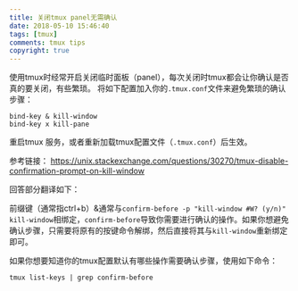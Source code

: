 ```yaml
---
title: 关闭tmux panel无需确认
date: 2018-05-10 15:46:40
tags: [tmux]
comments: tmux tips
copyright: true
---
```


使用tmux时经常开启关闭临时面板（panel），每次关闭时tmux都会让你确认是否真的要关闭，有些繁琐。
将如下配置加入你的`.tmux.conf`文件来避免繁琐的确认步骤：

```
bind-key & kill-window
bind-key x kill-pane
```
重启tmux 服务，或者重新加载tmux配置文件（`.tmux.conf`）后生效。

参考链接：
https://unix.stackexchange.com/questions/30270/tmux-disable-confirmation-prompt-on-kill-window

<!--more-->

回答部分翻译如下：

前缀键（通常指ctrl+b）&通常与`confirm-before -p "kill-window #W? (y/n)" kill-window`相绑定，`confirm-before`导致你需要进行确认的操作。如果你想避免确认步骤，只需要将原有的按键命令解绑，然后直接将其与`kill-window`重新绑定即可。

如果你想要知道你的tmux配置默认有哪些操作需要确认步骤，使用如下命令：
```
tmux list-keys | grep confirm-before
```